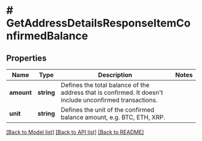 # # GetAddressDetailsResponseItemConfirmedBalance

## Properties

Name | Type | Description | Notes
------------ | ------------- | ------------- | -------------
**amount** | **string** | Defines the total balance of the address that is confirmed. It doesn&#39;t include unconfirmed transactions. |
**unit** | **string** | Defines the unit of the confirmed balance amount, e.g. BTC, ETH, XRP. |

[[Back to Model list]](../../README.md#models) [[Back to API list]](../../README.md#endpoints) [[Back to README]](../../README.md)
